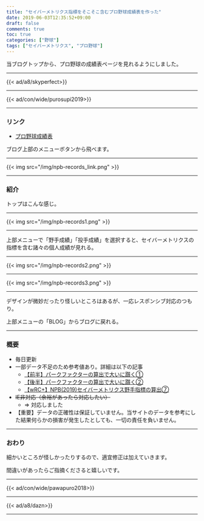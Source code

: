 ```yaml
---
title: "セイバーメトリクス指標をそこそこ含むプロ野球成績表を作った"
date: 2019-06-03T12:35:52+09:00
draft: false
comments: true
toc: true
categories: ["野球"]
tags: ["セイバーメトリクス", "プロ野球"]
---
```


当ブログトップから、プロ野球の成績表ページを見れるようにしました。

<!--more-->

---

{{< ad/a8/skyperfect>}}

---

{{< ad/con/wide/purosupi2019>}}

---

### リンク

- [プロ野球成績表](https://www.ted027.com/records)

ブログ上部のメニューボタンから飛べます。

---

{{< img src="/img/npb-records_link.png" >}}

---

### 紹介

トップはこんな感じ。

---

{{< img src="/img/npb-records1.png" >}}

---

上部メニューで「野手成績」「投手成績」を選択すると、セイバーメトリクスの指標を含む諸々の個人成績が見れる。

---

{{< img src="/img/npb-records2.png" >}}

---

{{< img src="/img/npb-records3.png" >}}

---

デザインが微妙だったり怪しいところはあるが、一応レスポンシブ対応のつもり。

上部メニューの「BLOG」からブログに戻れる。

---

### 概要

- 毎日更新
- 一部データ不足のため参考値あり。詳細は以下の記事
    - [【前半】パークファクターの算出で大いに躓く①](https://www.ted027.com/post/sabr-parkfactor-1)
    - [【後半】パークファクターの算出で大いに躓く②](https://www.ted027.com/post/sabr-parkfactor-2)
    - [【wRC+】NPB(2019)セイバーメトリクス野手指標の算出⑦](https://www.ted027.com/post/sabr-hit-wrc-plus)
- ~~IE非対応（余裕があったら対応したい）~~
    - => 対応しました
- 【重要】データの正確性は保証していません。当サイトのデータを参考にした結果何らかの損害が発生したとしても、一切の責任を負いません。

---

### おわり

細かいところが怪しかったりするので、適宜修正は加えていきます。

間違いがあったらご指摘くださると嬉しいです。

---

{{< ad/con/wide/pawapuro2018>}}

---

{{< ad/a8/dazn>}}

---
